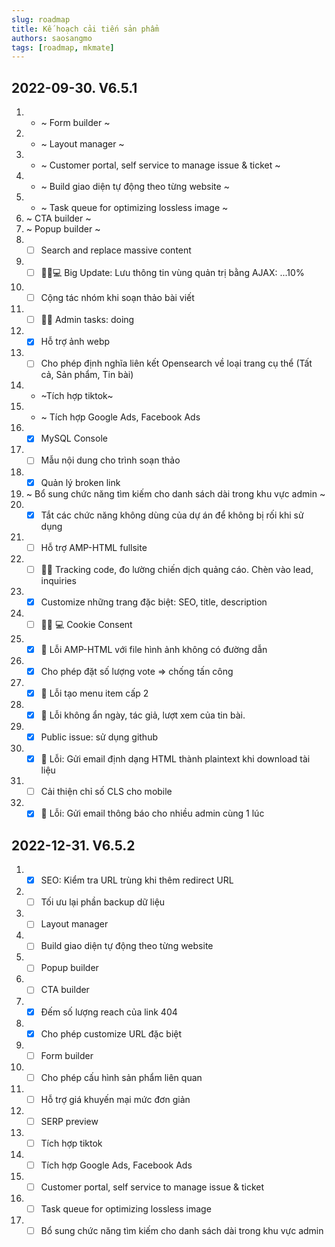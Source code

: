 ```yaml
---
slug: roadmap
title: Kế hoạch cải tiến sản phẩm
authors: saosangmo
tags: [roadmap, mkmate]
---
```

## 2022-09-30. V6.5.1
1. - ~ Form builder ~
2. - ~ Layout manager ~
3. - ~ Customer portal, self service to manage issue & ticket ~
4. - ~ Build giao diện tự động theo từng website ~
5. - ~ Task queue for optimizing lossless image ~
6. ~ CTA builder ~
7. ~ Popup builder ~
8. - [ ] Search and replace massive content
9. - [ ] 🏊‍♂️💻 Big Update: Lưu thông tin vùng quản trị bằng AJAX: ...10%
10. - [ ] Cộng tác nhóm khi soạn thảo bài viết
11. - [ ] 🏊‍♂️ Admin tasks: doing
12. - [x] Hỗ trợ ảnh webp
13. - [ ] Cho phép định nghĩa liên kết Opensearch về loại trang cụ thể (Tất cả, Sản phẩm, Tin bài)
14. - ~Tích hợp tiktok~
15. - ~ Tích hợp Google Ads, Facebook Ads
16. - [x] MySQL Console
17. - [ ] Mẫu nội dung cho trình soạn thảo
18. - [x] Quản lý broken link
19. ~ Bổ sung chức năng tìm kiếm cho danh sách dài trong khu vực admin ~
20. - [x] Tắt các chức năng không dùng của dự án để không bị rối khi sử dụng
21. - [ ] Hỗ trợ AMP-HTML fullsite
22. - [ ] 🥷🏽 Tracking code, đo lường chiến dịch quảng cáo. Chèn vào lead, inquiries
23. - [x] Customize những trang đặc biệt: SEO, title, description
24. - [ ] 🥷🏽 💻 Cookie Consent 
25. - [x] 🐞 Lỗi AMP-HTML với file hình ảnh không có đường dẫn
26. - [x] Cho phép đặt số lượng vote => chống tấn công
27. - [x] 🐛 Lỗi tạo menu item cấp 2
28. - [x] 🐞 Lỗi không ẩn ngày, tác giả, lượt xem của tin bài.
29. - [x] Public issue: sử dụng github
30. - [x] 🐞 Lỗi: Gửi email định dạng HTML thành plaintext khi download tài liệu
31. - [ ] Cải thiện chỉ số CLS cho mobile
32. - [x] 🐞 Lỗi: Gửi email thông báo cho nhiều admin cùng 1 lúc

## 2022-12-31. V6.5.2
1. - [x] SEO: Kiểm tra URL trùng khi thêm redirect URL
2. - [ ] Tối ưu lại phần backup dữ liệu
3. - [ ] Layout manager
4. - [ ] Build giao diện tự động theo từng website
5. - [ ] Popup builder
6. - [ ] CTA builder
7. - [x] Đếm số lượng reach của link 404
8. - [x] Cho phép customize URL đặc biệt
9. - [ ] Form builder
10. - [ ] Cho phép cấu hình sản phẩm liên quan
11. - [ ] Hỗ trợ giá khuyến mại mức đơn giản
12. - [ ] SERP preview
13. - [ ] Tích hợp tiktok
14. - [ ] Tích hợp Google Ads, Facebook Ads
15. - [ ] Customer portal, self service to manage issue & ticket
16. - [ ] Task queue for optimizing lossless image
17. - [ ] Bổ sung chức năng tìm kiếm cho danh sách dài trong khu vực admin
